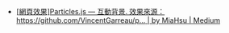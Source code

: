 
- [[網頁效果]Particles.js — 互動背景. 效果來源：https://github.com/VincentGarreau/p… | by MiaHsu | Medium](https://miahsuwork.medium.com/%E7%B6%B2%E9%A0%81%E6%95%88%E6%9E%9C-particles-js-%E4%BA%92%E5%8B%95%E8%83%8C%E6%99%AF-739b73850cb0)